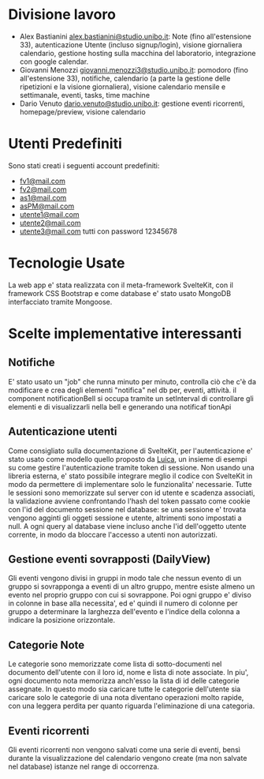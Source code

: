 # Divisione lavoro
- Alex Bastianini alex.bastianini@studio.unibo.it: Note (fino all'estensione 33), autenticazione Utente (incluso signup/login), visione giornaliera calendario, gestione hosting sulla macchina del laboratorio, integrazione con google calendar.
- Giovanni Menozzi giovanni.menozzi3@studio.unibo.it: pomodoro (fino all'estensione 33), notifiche, calendario (a parte la gestione delle ripetizioni e la visione giornaliera), visione calendario mensile e settimanale, eventi, tasks, time machine
- Dario Venuto dario.venuto@studio.unibo.it: gestione eventi ricorrenti, homepage/preview, visione calendario

# Utenti Predefiniti
Sono stati creati i seguenti account predefiniti:
- fv1@mail.com
- fv2@mail.com
- as1@mail.com
- asPM@mail.com
- utente1@mail.com
- utente2@mail.com
- utente3@mail.com
tutti con password 12345678

# Tecnologie Usate
La web app e' stata realizzata con il meta-framework SvelteKit, con il framework CSS Bootstrap e come database e' stato usato MongoDB interfacciato tramite Mongoose.

# Scelte implementative interessanti

## Notifiche
E' stato usato un "job" che runna minuto per minuto, controlla ciò che c'è da modificare e crea degli elementi "notifica" nel db per, eventi, attività. il component notificationBell si occupa tramite un setInterval di controllare gli elementi e di visualizzarli nella bell e generando una notificaf tionApi

## Autenticazione utenti
Come consigliato sulla documentazione di SvelteKit, per l'autenticazione e' stato usato come modello quello proposto da [Luica](https://lucia-auth.com/), un insieme di esempi su come gestire l'autenticazione tramite token di sessione. Non usando una libreria esterna, e' stato possibile integrare meglio il codice con SvelteKit in modo da permettere di implementare solo le funzionalita' necessarie. 
Tutte le sessioni sono memorizzate sul server con id utente e scadenza associati, la validazione avviene confrontando l'hash del token passato come cookie con l'id del documento sessione nel database: se una sessione e' trovata vengono agginti gli oggeti sessione e utente, altrimenti sono impostati a null.
A ogni query al database viene incluso anche l'id dell'oggetto utente corrente, in modo da bloccare l'accesso a utenti non autorizzati.

## Gestione eventi sovrapposti (DailyView)
Gli eventi vengono divisi in gruppi in modo tale che nessun evento di un gruppo si sovrapponga a eventi di un altro gruppo, mentre esiste almeno un evento nel proprio gruppo con cui si sovrappone. Poi ogni gruppo e' diviso in colonne in base alla necessita', ed e' quindi il numero di colonne per gruppo a determinare la larghezza dell'evento e l'indice della colonna a indicare la posizione orizzontale.

## Categorie Note
Le categorie sono memorizzate come lista di sotto-documenti nel documento dell'utente con il loro id, nome e lista di note associate. In piu', ogni documento nota memorizza anch'esso la lista di id delle categorie assegnate. In questo modo sia caricare tutte le categorie dell'utente sia caricare solo le categorie di una nota diventano operazioni molto rapide, con una leggera perdita per quanto riguarda l'eliminazione di una categoria.

## Eventi ricorrenti
Gli eventi ricorrenti non vengono salvati come una serie di eventi, bensì durante la visualizzazione del calendario vengono create (ma non salvate nel database) istanze nel range di occorrenza.

